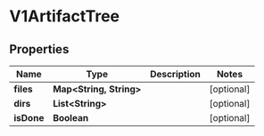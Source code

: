 
# V1ArtifactTree

## Properties
Name | Type | Description | Notes
------------ | ------------- | ------------- | -------------
**files** | **Map&lt;String, String&gt;** |  |  [optional]
**dirs** | **List&lt;String&gt;** |  |  [optional]
**isDone** | **Boolean** |  |  [optional]



